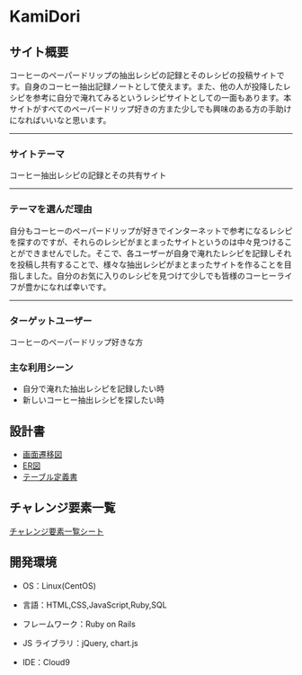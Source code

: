 # KamiDori

## サイト概要

コーヒーのペーパードリップの抽出レシピの記録とそのレシピの投稿サイトです。自身のコーヒー抽出記録ノートとして使えます。また、他の人が投降したレシピを参考に自分で淹れてみるというレシピサイトとしての一面もあります。本サイトがすべてのペーパードリップ好きの方また少しでも興味のある方の手助けになればいいなと思います。

---

### サイトテーマ

コーヒー抽出レシピの記録とその共有サイト

---

### テーマを選んだ理由

自分もコーヒーのペーパードリップが好きでインターネットで参考になるレシピを探すのですが、それらのレシピがまとまったサイトというのは中々見つけることができませんでした。そこで、各ユーザーが自身で淹れたレシピを記録しそれを投稿し共有することで、様々な抽出レシピがまとまったサイトを作ることを目指しました。自分のお気に入りのレシピを見つけて少しでも皆様のコーヒーライフが豊かになれば幸いです。

---

### ターゲットユーザー

コーヒーのペーパードリップ好きな方

### 主な利用シーン

- 自分で淹れた抽出レシピを記録したい時
- 新しいコーヒー抽出レシピを探したい時

## 設計書
- [画面遷移図](https://drive.google.com/file/d/1lPOZv6AnmNu5XinyaN_4h6v3Rsg4DpGX/view?usp=sharing)
- [ER図](https://drive.google.com/file/d/1meMJgvL9fNRCWN4lBRAkJq98Nu5_OSHA/view?usp=sharing)
- [テーブル定義書](https://docs.google.com/spreadsheets/d/1hIklTfq5NO5BkwNDJA7cl5C_FpBazsKAzHIYvKtAu5A/edit?usp=sharing)

## チャレンジ要素一覧

[チャレンジ要素一覧シート](https://docs.google.com/spreadsheets/d/1qTi5YQhQ0gzGnLPdJX1fH-NBbxnZVhMZLSUvKhhWsrg/edit?usp=sharing)

## 開発環境

- OS：Linux(CentOS)

- 言語：HTML,CSS,JavaScript,Ruby,SQL

- フレームワーク：Ruby on Rails

- JS ライブラリ：jQuery, chart.js

- IDE：Cloud9
